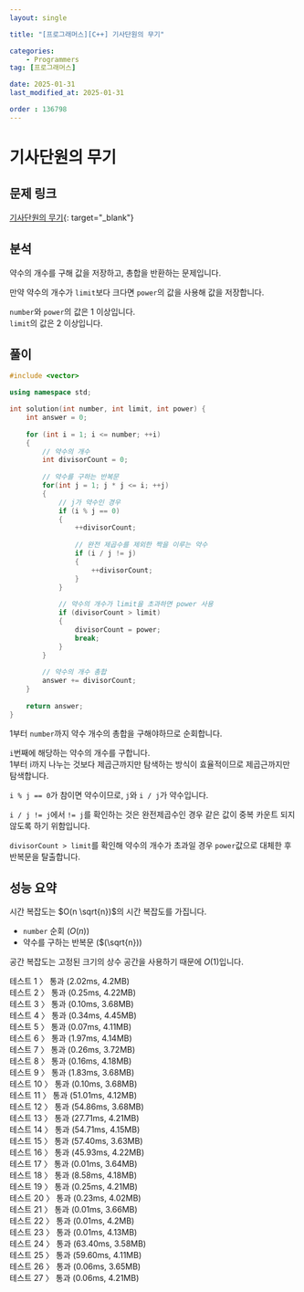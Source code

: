 ```yaml
---
layout: single

title: "[프로그래머스][C++] 기사단원의 무기"

categories:
    - Programmers
tag: [프로그래머스]

date: 2025-01-31
last_modified_at: 2025-01-31

order : 136798
---
```


# 기사단원의 무기

## 문제 링크

[기사단원의 무기](https://school.programmers.co.kr/learn/courses/30/lessons/136798){: target="_blank"}

## 분석

약수의 개수를 구해 값을 저장하고, 총합을 반환하는 문제입니다.

만약 약수의 개수가 `limit`보다 크다면 `power`의 값을 사용해 값을 저장합니다.

`number`와 `power`의 값은 1 이상입니다.  
`limit`의 값은 2 이상입니다.

## 풀이

```cpp
#include <vector>

using namespace std;

int solution(int number, int limit, int power) {
    int answer = 0;
    
    for (int i = 1; i <= number; ++i)
    {
        // 약수의 개수
        int divisorCount = 0;
        
        // 약수를 구하는 반복문
        for(int j = 1; j * j <= i; ++j)
        {
            // j가 약수인 경우
            if (i % j == 0)
            {
                ++divisorCount;
                
                // 완전 제곱수를 제외한 짝을 이루는 약수
                if (i / j != j)
                {
                    ++divisorCount;
                }
            }
            
            // 약수의 개수가 limit을 초과하면 power 사용
            if (divisorCount > limit)
            {
                divisorCount = power;
                break;
            }
        }
        
        // 약수의 개수 총합
        answer += divisorCount;
    }
    
    return answer;
}
```

1부터 `number`까지 약수 개수의 총합을 구해야하므로 순회합니다.

`i`번째에 해당하는 약수의 개수를 구합니다.  
1부터 i까지 나누는 것보다 제곱근까지만 탐색하는 방식이 효율적이므로 제곱근까지만 탐색합니다.

``i % j == 0``가 참이면 약수이므로, `j`와 `i / j`가 약수입니다.

``i / j != j``에서 `!= j`를 확인하는 것은 완전제곱수인 경우 같은 값이 중복 카운트 되지 않도록 하기 위함입니다.

``divisorCount > limit``를 확인해 약수의 개수가 초과일 경우 `power`값으로 대체한 후 반복문을 탈출합니다.

## 성능 요약

시간 복잡도는 $O(n \sqrt{n})$의 시간 복잡도를 가집니다.

- `number` 순회 ($O(n)$)
- 약수를 구하는 반복문 ($(\sqrt{n}))

공간 복잡도는 고정된 크기의 상수 공간을 사용하기 때문에 $O(1)$입니다.

테스트 1 〉 통과 (2.02ms, 4.2MB)  
테스트 2 〉 통과 (0.25ms, 4.22MB)  
테스트 3 〉 통과 (0.10ms, 3.68MB)  
테스트 4 〉 통과 (0.34ms, 4.45MB)  
테스트 5 〉 통과 (0.07ms, 4.11MB)  
테스트 6 〉 통과 (1.97ms, 4.14MB)  
테스트 7 〉 통과 (0.26ms, 3.72MB)  
테스트 8 〉 통과 (0.16ms, 4.18MB)  
테스트 9 〉 통과 (1.83ms, 3.68MB)  
테스트 10 〉 통과 (0.10ms, 3.68MB)  
테스트 11 〉 통과 (51.01ms, 4.12MB)  
테스트 12 〉 통과 (54.86ms, 3.68MB)  
테스트 13 〉 통과 (27.71ms, 4.21MB)  
테스트 14 〉 통과 (54.71ms, 4.15MB)  
테스트 15 〉 통과 (57.40ms, 3.63MB)  
테스트 16 〉 통과 (45.93ms, 4.22MB)  
테스트 17 〉 통과 (0.01ms, 3.64MB)  
테스트 18 〉 통과 (8.58ms, 4.18MB)  
테스트 19 〉 통과 (0.25ms, 4.21MB)  
테스트 20 〉 통과 (0.23ms, 4.02MB)  
테스트 21 〉 통과 (0.01ms, 3.66MB)  
테스트 22 〉 통과 (0.01ms, 4.2MB)  
테스트 23 〉 통과 (0.01ms, 4.13MB)  
테스트 24 〉 통과 (63.40ms, 3.58MB)  
테스트 25 〉 통과 (59.60ms, 4.11MB)  
테스트 26 〉 통과 (0.06ms, 3.65MB)  
테스트 27 〉 통과 (0.06ms, 4.21MB)  